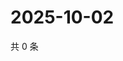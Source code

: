 # 2025-10-02

共 0 条

<!-- BEGIN ZHIHUVIDEO -->
<!-- 最后更新时间 Thu Oct 02 2025 04:13:08 GMT+0800 (China Standard Time) -->

<!-- END ZHIHUVIDEO -->
